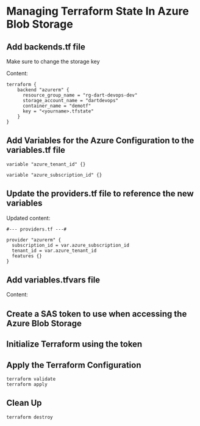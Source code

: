 # Managing Terraform State In Azure Blob Storage


## Add backends.tf file

Make sure to change the storage key

Content:

````
terraform {
    backend "azurerm" {
      resource_group_name = "rg-dart-devops-dev"
      storage_account_name = "dartdevops"
      container_name = "demotf"
      key = "<yourname>.tfstate"
    }
}

````

## Add Variables for the Azure Configuration to the variables.tf file

````
variable "azure_tenant_id" {}

variable "azure_subscription_id" {}

````

## Update the providers.tf file to reference the new variables

Updated content:

````
#--- providers.tf ---#

provider "azurerm" {
  subscription_id = var.azure_subscription_id
  tenant_id = var.azure_tenant_id
  features {}
}

````

## Add variables.tfvars file 

Content:



## Create a SAS token to use when accessing the Azure Blob Storage

## Initialize Terraform using the token

## Apply the Terraform Configuration

````
terraform validate
terraform apply

````
## Clean Up

````
terraform destroy
````